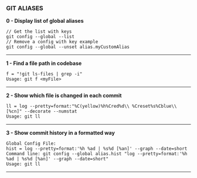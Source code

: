 ### GIT ALIASES
**0 - Display list of global aliases**
```
// Get the list with keys
git config --global --list 
// Remove a config with key example
git config --global --unset alias.myCustomAlias
```
---

**1 - Find a file path in codebase**
```
f = "!git ls-files | grep -i"
Usage: git f <myFile>
```
---
**2 - Show which file is changed in each commit**
```
ll = log --pretty=format:"%C(yellow)%h%Cred%d\\ %Creset%s%Cblue\\ [%cn]" --decorate --numstat
Usage: git ll
```
---
**3 - Show commit history in a formatted way**
```
Global Config File:
hist = log --pretty=format:'%h %ad | %s%d [%an]' --graph --date=short
Command line: git config --global alias.hist "log --pretty=format:'%h %ad | %s%d [%an]' --graph --date=short"
Usage: git ll
```
---
